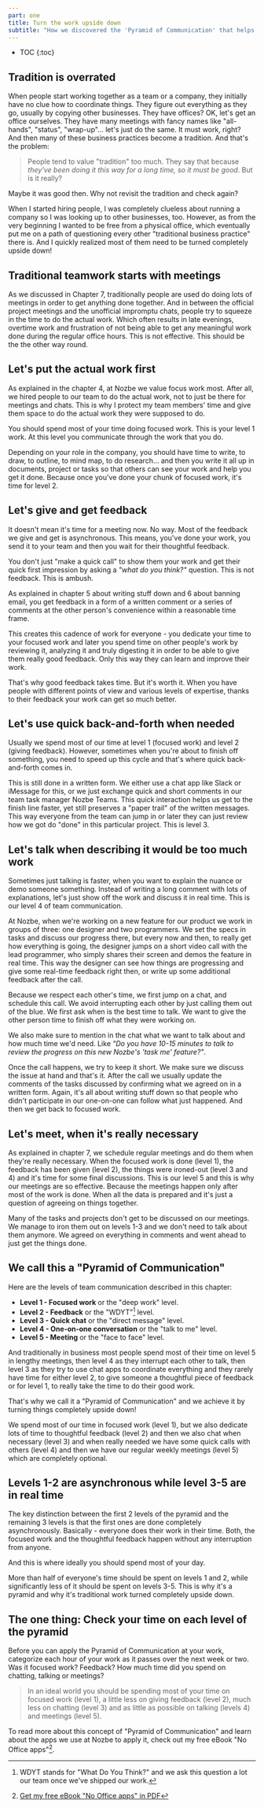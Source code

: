 ```yaml
---
part: one
title: Turn the work upside down
subtitle: "How we discovered the 'Pyramid of Communication' that helps us work better as a team"
---
```


* TOC
{:toc}

## Tradition is overrated

When people start working together as a team or a company, they initially have no clue how to coordinate things. They figure out everything as they go, usually by copying other businesses. They have offices? OK, let's get an office ourselves. They have many meetings with fancy names like "all-hands", "status", "wrap-up"… let's just do the same. It must work, right? And then many of these business practices become a tradition. And that's the problem:

> People tend to value "tradition" too much. They say that because *they've been doing it this way for a long time, so it must be good*. But is it really?

Maybe it was good then. Why not revisit the tradition and check again?

When I started hiring people, I was completely clueless about running a company so I was looking up to other businesses, too. However, as from the very beginning I wanted to be free from a physical office, which eventually put me on a path of questioning every other "traditional business practice" there is. And I quickly realized most of them need to be turned completely upside down!

## Traditional teamwork starts with meetings

As we discussed in Chapter 7, traditionally people are used do doing lots of meetings in order to get anything done together. And in between the official project meetings and the unofficial impromptu chats, people try to squeeze in the time to do the actual work. Which often results in late evenings, overtime work and frustration of not being able to get any meaningful work done during the regular office hours. This is not effective. This should be the the other way round.

## Let's put the actual work first

As explained in the chapter 4, at Nozbe we value focus work most. After all, we hired people to our team to do the actual work, not to just be there for meetings and chats. This is why I protect my team members' time and give them space to do the actual work they were supposed to do.

You should spend most of your time doing focused work. This is your level 1 work. At this level you communicate through the work that you do.

Depending on your role in the company, you should have time to write, to draw, to outline, to mind map, to do research… and then you write it all up in documents, project or tasks so that others can see your work and help you get it done. Because once you've done your chunk of focused work, it's time for level 2.

## Let's give and get feedback

It doesn't mean it's time for a meeting now. No way. Most of the feedback we give and get is asynchronous. This means, you've done your work, you send it to your team and then you wait for their thoughtful feedback.

You don't just "make a quick call" to show them your work and get their quick first impression by asking a *"what do you think?"* question. This is not feedback. This is ambush.

As explained in chapter 5 about writing stuff down and 6 about banning email, you get feedback in a form of a written comment or a series of comments at the other person's convenience within a reasonable time frame.

This creates this cadence of work for everyone - you dedicate your time to your focused work and later you spend time on other people's work by reviewing it, analyzing it and truly digesting it in order to be able to give them really good feedback. Only this way they can learn and improve their work.

That's why good feedback takes time. But it's worth it. When you have people with different points of view and various levels of expertise, thanks to their feedback your work can get so much better.

## Let's use quick back-and-forth when needed

Usually we spend most of our time at level 1 (focused work) and level 2 (giving feedback). However, sometimes when you're about to finish off something, you need to speed up this cycle and that's where quick back-and-forth comes in.

This is still done in a written form. We either use a chat app like Slack or iMessage for this, or we just exchange quick and short comments in our team task manager Nozbe Teams. This quick interaction helps us get to the finish line faster, yet still preserves a "paper trail" of the written messages. This way everyone from the team can jump in or later they can just review how we got do "done" in this particular project. This is level 3.

## Let's talk when describing it would be too much work

Sometimes just talking is faster, when you want to explain the nuance or demo someone something. Instead of writing a long comment with lots of explanations, let's just show off the work and discuss it in real time. This is our level 4 of team communication.

At Nozbe, when we're working on a new feature for our product we work in groups of three: one designer and two programmers. We set the specs in tasks and discuss our progress there, but every now and then, to really get how everything is going, the designer jumps on a short video call with the lead programmer, who simply shares their screen and demos the feature in real time. This way the designer can see how things are progressing and give some real-time feedback right then, or write up some additional feedback after the call.

Because we respect each other's time, we first jump on a chat, and schedule this call. We avoid interrupting each other by just calling them out of the blue. We first ask when is the best time to talk. We want to give the other person time to finish off what they were working on.

We also make sure to mention in the chat what we want to talk about and how much time we'd need. Like *"Do you have 10-15 minutes to talk to review the progress on this new Nozbe's 'task me' feature?"*.

Once the call happens, we try to keep it short. We make sure we discuss the issue at hand and that's it. After the call we usually update the comments of the tasks discussed by confirming what we agreed on in a written form. Again, it's all about writing stuff down so that people who didn't participate in our one-on-one can follow what just happened. And then we get back to focused work.

## Let's meet, when it's really necessary

As explained in chapter 7, we schedule regular meetings and do them when they're really necessary. When the focused work is done (level 1), the feedback has been given (level 2), the things were ironed-out (level 3 and 4) and it's time for some final discussions. This is our level 5 and this is why our meetings are so effective. Because the meetings happen only after most of the work is done. When all the data is prepared and it's just a question of agreeing on things together.

Many of the tasks and projects don't get to be discussed on our meetings. We manage to iron them out on levels 1-3 and we don't need to talk about them anymore. We agreed on everything in comments and went ahead to just get the things done.

## We call this a "Pyramid of Communication"

Here are the levels of team communication described in this chapter:

* **Level 1 - Focused work** or the "deep work" level.
* **Level 2 - Feedback** or the "WDYT"[^1] level.
* **Level 3 - Quick chat** or the "direct message" level.
* **Level 4 - One-on-one conversation** or the "talk to me" level.
* **Level 5 - Meeting** or the "face to face" level.

And traditionally in business most people spend most of their time on level 5 in lengthy meetings, then level 4 as they interrupt each other to talk, then level 3 as they try to use chat apps to coordinate everything and they rarely have time for either level 2, to give someone a thoughtful piece of feedback or for level 1, to really take the time to do their good work.

That's why we call it a "Pyramid of Communication" and we achieve it by turning things completely upside down!

We spend most of our time in focused work (level 1), but we also dedicate lots of time to thoughtful feedback (level 2) and then we also chat when necessary (level 3) and when really needed we have some quick calls with others (level 4) and then we have our regular weekly meetings (level 5) which are completely optional.

## Levels 1-2 are asynchronous while level 3-5 are in real time

The key distinction between the first 2 levels of the pyramid and the remaining 3 levels is that the first ones are done completely asynchronously. Basically - everyone does their work in their time. Both, the focused work and the thoughtful feedback happen without any interruption from anyone.

And this is where ideally you should spend most of your day.

More than half of everyone's time should be spent on levels 1 and 2, while significantly less of it should be spent on levels 3-5. This is why it's a pyramid and why it's traditional work turned completely upside down.

## The one thing: Check your time on each level of the pyramid

Before you can apply the Pyramid of Communication at your work, categorize each hour of your work as it passes over the next week or two. Was it focused work? Feedback? How much time did you spend on chatting, talking or meetings?

> In an ideal world you should be spending most of your time on focused work (level 1), a little less on giving feedback (level 2), much less on chatting (level 3) and as little as possible on talking (levels 4) and meetings (level 5).

To read more about this concept of "Pyramid of Communication" and learn about the apps we use at Nozbe to apply it, check out my free eBook "No Office apps"[^2].

[^1]: WDYT stands for "What Do You Think?" and we ask this question a lot our team once we've shipped our work.
[^2]: [Get my free eBook "No Office apps" in PDF](https://NoOffice.org/noofficeapps.pdf)
